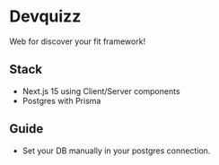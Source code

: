 # Devquizz
Web for discover your fit framework!

## Stack
- Next.js 15 using Client/Server components
- Postgres with Prisma

## Guide
- Set your DB manually in your postgres connection.

